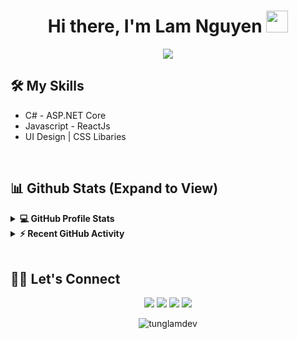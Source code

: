 <h1 align="center">Hi there, I'm Lam Nguyen <img src="https://media.giphy.com/media/hvRJCLFzcasrR4ia7z/giphy.gif" width="35"></h1> 

<p align="center">
  <a href="https://github.com/DenverCoder1/readme-typing-svg"><img src="https://readme-typing-svg.herokuapp.com?lines=Web+Developer;.NET%20|%20REACT;Always%20learning%20new%20things&center=true&width=500&height=50"></a>
</p> 

## 🛠️ My Skills 
<ul>
	<li>C# - ASP.NET Core</li>
	<li>Javascript - ReactJs</li>
	<li>UI Design | CSS Libaries</li>
</ul>
 
<br/>

## 📊 Github Stats (Expand to View) 


<details> 
  <summary><b>💻 GitHub Profile Stats</b></summary>
  <br/>
  <p align="center">
    <a href="https://github.com/anuraghazra/github-readme-stats"><img alt="Lam Nguyen's Github Stats" src="https://github-readme-stats.vercel.app/api?username=tunglamdev&show_icons=true&count_private=true&theme=react" height="192px"/></a>
<br/>
  &nbsp;
	  <img src="https://github-readme-stats.vercel.app/api/top-langs?username=tunglamdev&show_icons=true&locale=en&layout=compact&theme=react" alt="tunglamdev" height="192px"/>
  <br/>
  <b>Note:</b> Top languages is only a metric of the languages my public code consists of and doesn't reflect experience or skill level.
  </p>
</details>


<details>
  <summary><b>⚡ Recent GitHub Activity</b></summary>
  <br/>
   <a href="https://github.com/tunglamdev"><img alt="Lam Nguyen's Activity Graph" src="https://activity-graph.herokuapp.com/graph?username=tunglamdev&custom_title=Lam%20Nguyen's%20Contribution%20Graph&theme=react-dark" /></a>
  <br/>

</details>

<br/>

## 🙋‍♀️ Let's Connect
<p align="center">
	<a href="mailto:tunglam.contact@gmail.com" target="_blank"><img src="https://img.icons8.com/fluency/50/000000/mail.png"/></a>
	<a href="https://github.com/tunglamdev" target="_blank"><img src="https://img.icons8.com/fluency/48/000000/github.png"/></a>
	<a href="https://www.linkedin.com/in/ng-tung-lam" target="_blank"><img src="https://img.icons8.com/fluency/50/000000/linkedin-circled.png"/></a>
	<a href="https://www.facebook.com/tunglam.it" target="_blank"><img src="https://img.icons8.com/fluency/50/000000/facebook-circled.png"/></a>
</p>

<p align="center"> <img src="https://komarev.com/ghpvc/?username=tunglamdev&label=Profile%20views&color=0e75b6&style=plastic" alt="tunglamdev" /> </p> 
